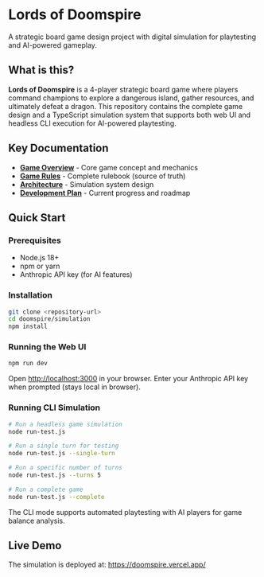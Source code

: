 # Lords of Doomspire

A strategic board game design project with digital simulation for playtesting and AI-powered gameplay.

## What is this?

**Lords of Doomspire** is a 4-player strategic board game where players command champions to explore a dangerous island, gather resources, and ultimately defeat a dragon. This repository contains the complete game design and a TypeScript simulation system that supports both web UI and headless CLI execution for AI-powered playtesting.

## Key Documentation

- **[Game Overview](docs/game-overview.md)** - Core game concept and mechanics
- **[Game Rules](docs/game-rules.md)** - Complete rulebook (source of truth)
- **[Architecture](docs/architecture.md)** - Simulation system design
- **[Development Plan](docs/plan.md)** - Current progress and roadmap

## Quick Start

### Prerequisites

- Node.js 18+
- npm or yarn
- Anthropic API key (for AI features)

### Installation

```bash
git clone <repository-url>
cd doomspire/simulation
npm install
```

### Running the Web UI

```bash
npm run dev
```

Open [http://localhost:3000](http://localhost:3000) in your browser. Enter your Anthropic API key when prompted (stays local in browser).

### Running CLI Simulation

```bash
# Run a headless game simulation
node run-test.js

# Run a single turn for testing
node run-test.js --single-turn

# Run a specific number of turns
node run-test.js --turns 5

# Run a complete game
node run-test.js --complete
```

The CLI mode supports automated playtesting with AI players for game balance analysis.

## Live Demo

The simulation is deployed at: https://doomspire.vercel.app/
